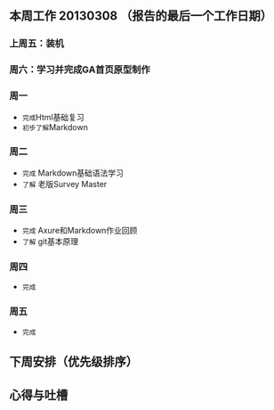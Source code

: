 ## 本周工作 20130308 （报告的最后一个工作日期）

### 上周五：装机
###   周六：学习并完成GA首页原型制作


### 周一
* `完成`Html基础复习
* `初步了解`Markdown

### 周二
* `完成` Markdown基础语法学习
* `了解` 老版Survey Master

### 周三
* `完成` Axure和Markdown作业回顾 
* `了解` git基本原理

### 周四
* `完成` 

### 周五

* `完成` 


## 下周安排（优先级排序）


## 心得与吐槽

